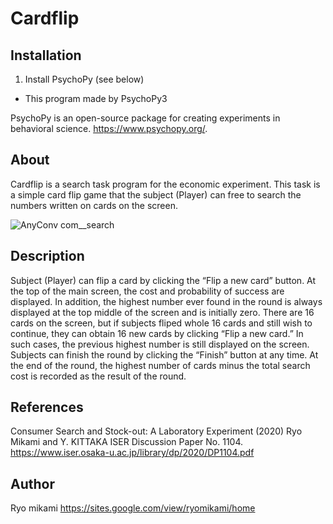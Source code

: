 # Cardflip 

## Installation

1. Install PsychoPy (see below)
* This program made by PsychoPy3

PsychoPy is an open-source package for creating experiments in behavioral science.
https://www.psychopy.org/.

## About

Cardflip is a search task program for the economic experiment. This task is a simple card flip game that the subject (Player) can free to search the numbers written on cards on the screen. 

![AnyConv com__search](https://user-images.githubusercontent.com/38565854/101184228-d1083300-3693-11eb-86f0-ed48a7193ed8.gif)


## Description


Subject (Player) can flip a card by clicking the “Flip a new card” button. 
At the top of the main screen, the cost and probability of success are displayed. In addition, the highest number ever found in the round is always displayed at the top middle of the screen and is initially zero.
There are 16 cards on the screen, but if subjects fliped whole 16 cards and still wish to continue, they can obtain 16 new cards by clicking “Flip a new card.” In such cases, the previous highest number is still displayed on the screen. Subjects can finish the round by clicking the “Finish” button at any time. At the end of the round, the highest number of cards minus the total search cost is recorded as the result of the round.

## References
Consumer Search and Stock-out: A Laboratory Experiment (2020)  Ryo Mikami and Y. KITTAKA
ISER Discussion Paper No. 1104.
https://www.iser.osaka-u.ac.jp/library/dp/2020/DP1104.pdf

## Author

Ryo mikami
https://sites.google.com/view/ryomikami/home
